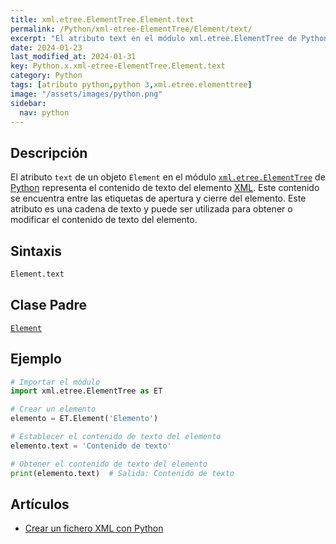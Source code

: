 ```yaml
---
title: xml.etree.ElementTree.Element.text
permalink: /Python/xml-etree-ElementTree/Element/text/
excerpt: "El atributo text en el módulo xml.etree.ElementTree de Python representa el contenido de texto de un elemento XML."
date: 2024-01-23
last_modified_at: 2024-01-31
key: Python.x.xml-etree-ElementTree.Element.text
category: Python
tags: [atributo python,python 3,xml.etree.elementtree]
image: "/assets/images/python.png"
sidebar:
  nav: python
---
```


## Descripción


El atributo `text` de un objeto `Element` en el módulo [`xml.etree.ElementTree`](https://www.w3api.com/Python/xml-etree-ElementTree/) de [Python](https://www.manualweb.net/python/) representa el contenido de texto del elemento [XML](https://www.manualweb.net/xml/). Este contenido se encuentra entre las etiquetas de apertura y cierre del elemento. Este atributo es una cadena de texto y puede ser utilizada para obtener o modificar el contenido de texto del elemento.


## Sintaxis


```python
Element.text
```


## Clase Padre


[`Element`](https://www.w3api.com/Python/xml-etree-ElementTree/Element/)


## Ejemplo


```python
# Importar el módulo
import xml.etree.ElementTree as ET

# Crear un elemento
elemento = ET.Element('Elemento')

# Establecer el contenido de texto del elemento
elemento.text = 'Contenido de texto'

# Obtener el contenido de texto del elemento
print(elemento.text)  # Salida: Contenido de texto
```


## Artículos

- [Crear un fichero XML con Python](https://lineadecodigo.com/python/crear-un-fichero-xml-con-python/)
